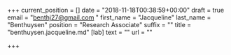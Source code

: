 +++
current_position = []
date = "2018-11-18T00:38:59+00:00"
draft = true
email = "benthj27@gmail.com "
first_name = "Jacqueline"
last_name = "Benthuysen"
position = "Research Associate"
suffix = ""
title = "benthuysen.jacqueline.md"
[lab]
text = ""
url = ""

+++
